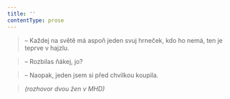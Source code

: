 ```yaml
---
title: ''
contentType: prose
---
```


>   

>   

>   

> – Každej na světě má aspoň jeden svuj hrneček, kdo ho nemá, ten je teprve v hajzlu.

> – Rozbilas ňákej, jo?

> – Naopak, jeden jsem si před chvilkou koupila.

> _(rozhovor dvou žen v MHD)_
